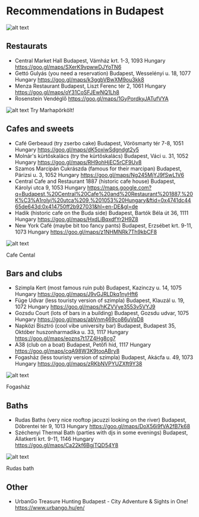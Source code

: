 # Recommendations in Budapest

![alt text](https://media.tacdn.com/media/attractions-splice-spp-674x446/06/71/a8/40.jpg)

## Restaurats
- Central Market Hall
Budapest, Vámház krt. 1-3, 1093 Hungary
https://goo.gl/maps/SXerK9vpwwDJYoTN6
- Gettó Gulyás (you need a reservation)
Budapest, Wesselényi u. 18, 1077 Hungary 
https://goo.gl/maps/k3ggbVBwXM9ou3kk8
- Menza Restaurant
Budapest, Liszt Ferenc tér 2, 1061 Hungary
https://goo.gl/maps/oY31CoSFJEwNQ1Lh8
- Rosenstein Vendéglő
https://goo.gl/maps/1GyPordkyJATufVYA 

![alt text](https://img.theculturetrip.com/wp-content/uploads/2014/08/porkolt.jpg)
Try Marhapörkölt!

## Cafes and sweets
- Café Gerbeaud (try zserbo cake)
Budapest, Vörösmarty tér 7-8, 1051 Hungary
https://goo.gl/maps/dK5oxiwSdgndgt2y5
- Molnár's kürtőskalács (try the kürtőskalács)
Budapest, Váci u. 31, 1052 Hungary
https://goo.gl/maps/RH9ohHjEC5rCF9Uv8
- Szamos Marcipán Cukrászda (famous for their marcipan)
Budapest, Párizsi u. 3, 1052 Hungary
https://goo.gl/maps/Ng245MjYJ9fSwL1V6
- Central Cafe and Restaurant 1887 (historic cafe house)
Budapest, Károlyi utca 9, 1053 Hungary
https://maps.google.com?q=Budapest,%20Central%20Cafe%20and%20Restaurant%201887,%20K%C3%A1rolyi%20utca%209,%201053%20Hungary&ftid=0x4741dc4465de643d:0x414750ff2b927031&hl=en-DE&gl=de
- Hadik (historic cafe on the Buda side)
Budapest, Bartók Béla út 36, 1111 Hungary
https://goo.gl/maps/HxdLiBqxdfYr2H9Z8
- New York Café (maybe bit too fancy pants)
Budapest, Erzsébet krt. 9-11, 1073 Hungary
https://goo.gl/maps/z1NHMNRk7Th9kbCF8

![alt text](https://i.pinimg.com/originals/da/f5/a0/daf5a05963243527f811616aff839517.jpg)

Cafe Cental


## Bars and clubs
- Szimpla Kert (most famous ruin pub)
Budapest, Kazinczy u. 14, 1075 Hungary
https://goo.gl/maps/J9vGJRLDkq1nyHft6
- Füge Udvar (less touristy version of szimpla)
Budapest, Klauzál u. 19, 1072 Hungary
https://goo.gl/maps/hKZVVye3553v5VYJ9
- Gozsdu Court (lots of bars in a building)
Budapest, Gozsdu udvar, 1075 Hungary
https://goo.gl/maps/abVnm469co86uVqD8
- Napközi Bisztró (cool vibe university bar)
Budapest, Budapest 35, Október huszonharmadika u. 33, 1117 Hungary
https://goo.gl/maps/eozns7t17Z4Hg8cg7
- A38 (club on a boat)
Budapest, Petőfi híd, 1117 Hungary
https://goo.gl/maps/cqA98W3K9tooABry8
- Fogasház (less touristy version of szimpla)
Budapest, Akácfa u. 49, 1073 Hungary
https://goo.gl/maps/zRKbNVPYUZXft9Y38

![alt text](https://i.pinimg.com/originals/6b/a3/87/6ba38789a088c168ff1971996d47bed9.jpg)

Fogasház

## Baths
- Rudas Baths (very nice rooftop jacuzzi looking on the river)
Budapest, Döbrentei tér 9, 1013 Hungary
https://goo.gl/maps/DoX56i9fVA2fB7k68
- Széchenyi Thermal Bath (parties with djs in some evenings)
Budapest, Állatkerti krt. 9-11, 1146 Hungary
https://goo.gl/maps/Ca22kf6BgjTQD54Y8

![alt text](https://www.lanchid19hotel.com/wp-content/uploads/2014/12/9354_1024.jpg)

Rudas bath

## Other
- UrbanGo Treasure Hunting Budapest - City Adventure & Sights in One!
https://www.urbango.hu/en/
